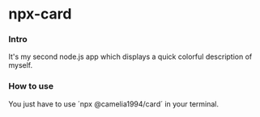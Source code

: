 # npx-card

<h3> Intro </h3> 
<p> It's my second node.js app which displays a quick colorful description of myself. </p>

<h3> How to use </h3>
<p> You just have to use ´npx @camelia1994/card´ in your terminal. </p>
